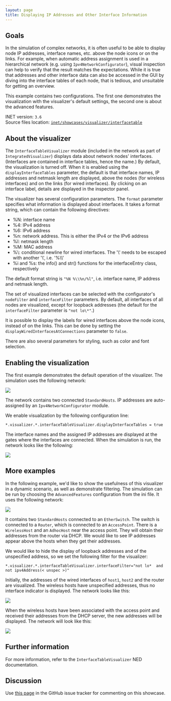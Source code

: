 ```yaml
---
layout: page
title: Displaying IP Addresses and Other Interface Information
---
```


## Goals

In the simulation of complex networks, it is often useful to be able to
display node IP addresses, interface names, etc. above the node icons or
on the links. For example, when automatic address assignment is used in
a hierarchical network (e.g. using `Ipv4NetworkConfigurator`),
visual inspection can help to verify that the result matches the
expectations. While it is true that addresses and other interface data
can also be accessed in the GUI by diving into the interface tables of
each node, that is tedious, and unsuitable for getting an overview.

This example contains two configurations. The first one demonstrates the
visualization with the visualizer's default settings, the second one is
about the advanced features.

INET version: `3.6`<br>
Source files location: <a href="https://github.com/inet-framework/inet-showcases/tree/master/visualizer/interfacetable" target="_blank">`inet/showcases/visualizer/interfacetable`</a>

## About the visualizer

The `InterfaceTableVisualizer` module (included in the network
as part of `IntegratedVisualizer`) displays data about network
nodes' interfaces. (Interfaces are contained in interface tables, hence
the name.) By default, the visualization is turned off. When it is
enabled using the `displayInterfaceTables` parameter, the
default is that interface names, IP addresses and netmask length are
displayed, above the nodes (for wireless interfaces) and on the links
(for wired interfaces). By clicking on an interface label, details are
displayed in the inspector panel.

The visualizer has several configuration parameters. The
`format` parameter specifies what information is displayed
about interfaces. It takes a format string, which can contain the
following directives:

-   %N: interface name
-   %4: IPv4 address
-   %6: IPv6 address
-   %n: network address. This is either the IPv4 or the IPv6 address
-   %l: netmask length
-   %M: MAC address
-   %\\: conditional newline for wired interfaces. The '\\' needs to be
    escaped with another '\\', i.e. '%\\\\'
-   %i and %s: the info() and str() functions for the interfaceEntry
    class, respectively

The default format string is `"%N %\\%n/%l"`, i.e. interface name, IP
address and netmask length.

The set of visualized interfaces can be selected with the configurator's
`nodeFilter` and `interfaceFilter` parameters. By
default, all interfaces of all nodes are visualized, except for loopback
addresses (the default for the `interfaceFilter` parameter is
`"not lo\*"`.)

It is possible to display the labels for wired interfaces above the node
icons, instead of on the links. This can be done by setting the
`displayWiredInterfacesAtConnections` parameter to `false`.

There are also several parameters for styling, such as color and font
selection.

## Enabling the visualization

The first example demonstrates the default operation of the visualizer.
The simulation uses the following network:

<img class="screen" src="simplenetwork.png">

The network contains two connected `StandardHosts`. IP
addresses are auto-assigned by an `Ipv4NetworkConfigurator`
module.

We enable visualization by the following configuration line:

``` {.snippet}
*.visualizer.*.interfaceTableVisualizer.displayInterfaceTables = true
```

The interface names and the assigned IP addresses are displayed at the
gates where the interfaces are connected. When the simulation is run,
the network looks like the following:

<img class="screen" src="simple.png">

## More examples

In the following example, we'd like to show the usefulness of this
visualizer in a dynamic scenario, as well as demonstrate filtering. The
simulation can be run by choosing the `AdvancedFeatures`
configuration from the ini file. It uses the following network:

<img class="screen" src="advancednetwork.png">

It contains two `StandardHosts` connected to an
`EtherSwitch`. The switch is connected to a `Router`,
which is connected to an `AccessPoint`. There is a
`WirelessHost` and an `AdhocHost` near the access
point. They will obtain their addresses from the router via DHCP. We
would like to see IP addresses appear above the hosts when they get
their addresses.

We would like to hide the display of loopback addresses and of the
unspecified address, so we set the following filter for the visualizer:

``` {.snippet}
*.visualizer.*.interfaceTableVisualizer.interfaceFilter="not lo*  and not ipv4Address(< unspec >)"
```

Initially, the addresses of the wired interfaces of `host1`,
`host2` and the router are visualized. The wireless hosts have
unspecified addresses, thus no interface indicator is displayed. The
network looks like this:

<img class="screen" src="advancedbeginning.png">

When the wireless hosts have been associated with the access point and
received their addresses from the DHCP server, the new addresses will be
displayed. The network will look like this:

<img class="screen" src="advanced.png">

## Further information

For more information, refer to the `InterfaceTableVisualizer`
NED documentation.

## Discussion

Use <a href="https://github.com/inet-framework/inet-showcases/issues/3" target="_blank">this page</a>
in the GitHub issue tracker for commenting on this showcase.

